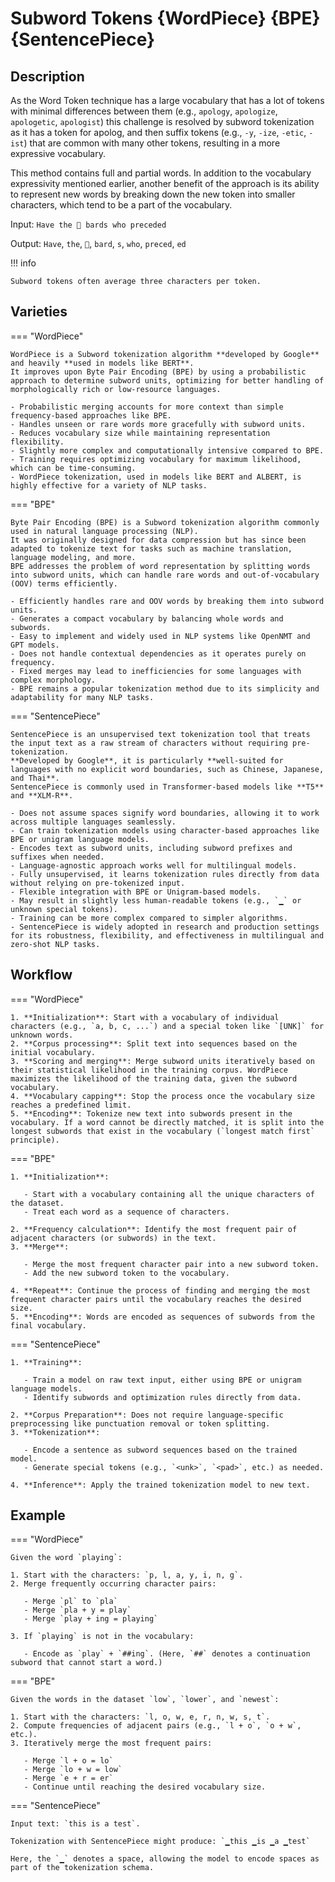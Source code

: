 # Subword Tokens {WordPiece} {BPE} {SentencePiece}

## Description

As the Word Token technique has a large vocabulary that has a lot of tokens with minimal differences between them (e.g., `apology`, `apologize`, `apologetic`, `apologist`) this challenge is resolved by subword tokenization as it has a token for apolog, and then suffix tokens (e.g., `-y`, `-ize`, `-etic`, `-ist`) that are common with many other tokens, resulting in a more expressive vocabulary.

This method contains full and partial words.
In addition to the vocabulary expressivity mentioned earlier, another benefit of the approach is its ability to represent new words by breaking down the new token into smaller characters, which tend to be a part of the vocabulary.

Input: `Have the 🎵 bards who preceded`

Output: `Have`, `the`, `🎵`, `bard`, `s`, `who`, `preced`, `ed`

!!! info

    Subword tokens often average three characters per token.

## Varieties

=== "WordPiece"

    WordPiece is a Subword tokenization algorithm **developed by Google** and heavily **used in models like BERT**.
    It improves upon Byte Pair Encoding (BPE) by using a probabilistic approach to determine subword units, optimizing for better handling of morphologically rich or low-resource languages.

    - Probabilistic merging accounts for more context than simple frequency-based approaches like BPE.
    - Handles unseen or rare words more gracefully with subword units.
    - Reduces vocabulary size while maintaining representation flexibility.
    - Slightly more complex and computationally intensive compared to BPE.
    - Training requires optimizing vocabulary for maximum likelihood, which can be time-consuming.
    - WordPiece tokenization, used in models like BERT and ALBERT, is highly effective for a variety of NLP tasks.

=== "BPE"

    Byte Pair Encoding (BPE) is a Subword tokenization algorithm commonly used in natural language processing (NLP).
    It was originally designed for data compression but has since been adapted to tokenize text for tasks such as machine translation, language modeling, and more.
    BPE addresses the problem of word representation by splitting words into subword units, which can handle rare words and out-of-vocabulary (OOV) terms efficiently.

    - Efficiently handles rare and OOV words by breaking them into subword units.
    - Generates a compact vocabulary by balancing whole words and subwords.
    - Easy to implement and widely used in NLP systems like OpenNMT and GPT models.
    - Does not handle contextual dependencies as it operates purely on frequency.
    - Fixed merges may lead to inefficiencies for some languages with complex morphology.
    - BPE remains a popular tokenization method due to its simplicity and adaptability for many NLP tasks.

=== "SentencePiece"

    SentencePiece is an unsupervised text tokenization tool that treats the input text as a raw stream of characters without requiring pre-tokenization.
    **Developed by Google**, it is particularly **well-suited for languages with no explicit word boundaries, such as Chinese, Japanese, and Thai**.
    SentencePiece is commonly used in Transformer-based models like **T5** and **XLM-R**.

    - Does not assume spaces signify word boundaries, allowing it to work across multiple languages seamlessly.
    - Can train tokenization models using character-based approaches like BPE or unigram language models.
    - Encodes text as subword units, including subword prefixes and suffixes when needed.
    - Language-agnostic approach works well for multilingual models.
    - Fully unsupervised, it learns tokenization rules directly from data without relying on pre-tokenized input.
    - Flexible integration with BPE or Unigram-based models.
    - May result in slightly less human-readable tokens (e.g., `▁` or unknown special tokens).
    - Training can be more complex compared to simpler algorithms.
    - SentencePiece is widely adopted in research and production settings for its robustness, flexibility, and effectiveness in multilingual and zero-shot NLP tasks.

## Workflow

=== "WordPiece"

    1. **Initialization**: Start with a vocabulary of individual characters (e.g., `a, b, c, ...`) and a special token like `[UNK]` for unknown words.
    2. **Corpus processing**: Split text into sequences based on the initial vocabulary.
    3. **Scoring and merging**: Merge subword units iteratively based on their statistical likelihood in the training corpus. WordPiece maximizes the likelihood of the training data, given the subword vocabulary.
    4. **Vocabulary capping**: Stop the process once the vocabulary size reaches a predefined limit.
    5. **Encoding**: Tokenize new text into subwords present in the vocabulary. If a word cannot be directly matched, it is split into the longest subwords that exist in the vocabulary (`longest match first` principle).

=== "BPE"

    1. **Initialization**:

       - Start with a vocabulary containing all the unique characters of the dataset.
       - Treat each word as a sequence of characters.

    2. **Frequency calculation**: Identify the most frequent pair of adjacent characters (or subwords) in the text.
    3. **Merge**:

       - Merge the most frequent character pair into a new subword token.
       - Add the new subword token to the vocabulary.

    4. **Repeat**: Continue the process of finding and merging the most frequent character pairs until the vocabulary reaches the desired size.
    5. **Encoding**: Words are encoded as sequences of subwords from the final vocabulary.

=== "SentencePiece"

    1. **Training**:

       - Train a model on raw text input, either using BPE or unigram language models.
       - Identify subwords and optimization rules directly from data.

    2. **Corpus Preparation**: Does not require language-specific preprocessing like punctuation removal or token splitting.
    3. **Tokenization**:

       - Encode a sentence as subword sequences based on the trained model.
       - Generate special tokens (e.g., `<unk>`, `<pad>`, etc.) as needed.

    4. **Inference**: Apply the trained tokenization model to new text.

## Example

=== "WordPiece"

    Given the word `playing`:

    1. Start with the characters: `p, l, a, y, i, n, g`.
    2. Merge frequently occurring character pairs:

       - Merge `pl` to `pla`
       - Merge `pla + y = play`
       - Merge `play + ing = playing`

    3. If `playing` is not in the vocabulary:

       - Encode as `play` + `##ing`. (Here, `##` denotes a continuation subword that cannot start a word.)

=== "BPE"

    Given the words in the dataset `low`, `lower`, and `newest`:

    1. Start with the characters: `l, o, w, e, r, n, w, s, t`.
    2. Compute frequencies of adjacent pairs (e.g., `l + o`, `o + w`, etc.).
    3. Iteratively merge the most frequent pairs:

       - Merge `l + o = lo`
       - Merge `lo + w = low`
       - Merge `e + r = er`
       - Continue until reaching the desired vocabulary size.

=== "SentencePiece"

    Input text: `this is a test`.

    Tokenization with SentencePiece might produce: `▁this ▁is ▁a ▁test`

    Here, the `▁` denotes a space, allowing the model to encode spaces as part of the tokenization schema.
